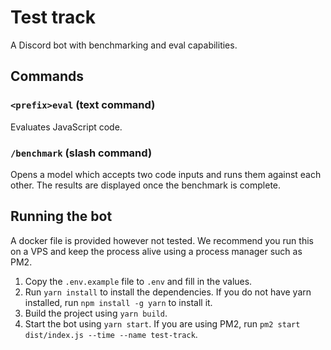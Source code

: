 # Test track

A Discord bot with benchmarking and eval capabilities.

## Commands

### `<prefix>eval` (text command)

Evaluates JavaScript code.

### `/benchmark` (slash command)

Opens a model which accepts two code inputs and runs them against each other. The results are displayed once the benchmark is complete.

## Running the bot

A docker file is provided however not tested. We recommend you run this on a VPS and keep the process alive using a process manager such as PM2.

1. Copy the `.env.example` file to `.env` and fill in the values.
2. Run `yarn install` to install the dependencies. If you do not have yarn installed, run `npm install -g yarn` to install it.
3. Build the project using `yarn build`.
4. Start the bot using `yarn start`. If you are using PM2, run `pm2 start dist/index.js --time --name test-track`.
